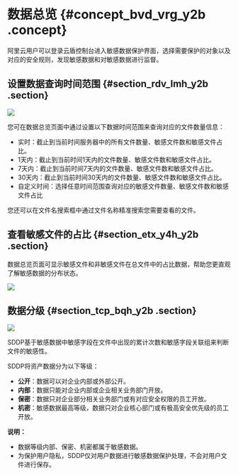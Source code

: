 # 数据总览 {#concept_bvd_vrg_y2b .concept}

阿里云用户可以登录云盾控制台进入敏感数据保护界面，选择需要保护的对象以及对应的安全规则，发现敏感数据和对敏感数据进行监督。

## 设置数据查询时间范围 {#section_rdv_lmh_y2b .section}

![](http://static-aliyun-doc.oss-cn-hangzhou.aliyuncs.com/assets/img/18757/154099813311854_zh-CN.png)

您可在数据总览页面中通过设置以下数据时间范围来查询对应的文件数量信息：

-   实时：截止到当前时间服务器中的所有文件数量、敏感文件数和敏感文件占比。
-   1天内：截止到当前时间1天内的文件数量、敏感文件数和敏感文件占比。
-   7天内：截止到当前时间7天内的文件数量、敏感文件数和敏感文件占比。
-   30天内：截止到当前时间30天内的文件数量、敏感文件数和敏感文件占比。
-   自定义时间：选择任意时间范围查询对应的敏感文件数量、敏感文件数和敏感文件占比

您还可以在文件名搜索框中通过文件名称精准搜索您需要查看的文件。

## 查看敏感文件的占比 {#section_etx_y4h_y2b .section}

数据总览页面可显示敏感文件和非敏感文件在总文件中的占比数据，帮助您更直观了解敏感数据的分布状态。

![](http://static-aliyun-doc.oss-cn-hangzhou.aliyuncs.com/assets/img/18757/154099813310462_zh-CN.png)

## 数据分级 {#section_tcp_bqh_y2b .section}

![](http://static-aliyun-doc.oss-cn-hangzhou.aliyuncs.com/assets/img/18757/154099813311856_zh-CN.png)

SDDP基于敏感数据中敏感字段在文件中出现的累计次数和敏感字段关联组来判断文件的敏感性。

SDDP将资产数据分为以下等级：

-   **公开**：数据可以对企业内部或外部公开。
-   **内部**：数据只能对企业内部或企业相关业务部门开放。
-   **保密**：数据只对企业部分相关业务部门或有对应安全权限的员工开放。
-   **机密**：敏感数据最高等级，数据只对企业核心部门或有极高安全优先级的员工开放。

**说明：** 

-   数据等级内部、保密、机密都属于敏感数据。
-   为保护用户隐私，SDDP仅对用户数据进行敏感数据保护处理，不会对用户文件进行保存。

